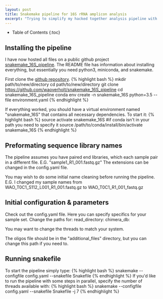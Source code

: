 ```yaml
---
layout: post
title: Snakemake pipeline for 16S rRNA amplicon analysis
excerpt: "Trying to simplify my hacked together analysis pipeline with something a little more robust. Plus I've been wanting to play with snakemake for a long time now."
---
```

* Table of Contents
{:toc}

## Installing the pipeline
I have now hosted all files on a public github project [snakemake_16S_pipeline](https://github.com/waoverholt/snakemake_16S_pipeline).
The README file has information about installing everything, but essentially you need python3, miniconda, and snakemake.

First clone the [github repository](https://github.com/waoverholt/snakemake_16S_pipeline).
{% highlight bash %}
mkdir path/to/new/directory
cd path/to/new/directory
git clone https://github.com/waoverholt/snakemake_16S_pipeline
cd snakemake_16S_pipeline
conda env create -n snakemake_16S python=3.5 --file environment.yaml
{% endhighlight %}

If everything worked, you should have a virtual environment named "snakemake_16S" that contains all necessary dependencies.
To start it:
{% highlight bash %}
source activate snakemake_16S
#if conda isn't in your path you need to specify it
source /path/to/conda/install/bin/activate snakemake_16S
{% endhighlight %}

## Preformating sequence library names
The pipeline assumes you have paired end libraries, which each sample pair in a different file.
E.G. "sample1_R1_001.fastq.gz"
The extensions can be changed in the config.yaml file.

You may wish to do some initial name cleaning before running the pipeline.
E.G. I changed my sample names from WAO_T0C1_S112_L001_R1_001.fastq.gz to WAO_T0C1_R1_001_fastq.gz

## Initial configuration & parameters
Check out the config.yaml file. Here you can specify specifics for your sample set.
Change the paths for:
read_directory:
chimera_db:

You may want to change the threads to match your system.

The oligos file should be in the "additional_files" directory, but you can change this path if you need to.

## Running snakefile
To start the pipeline simply type:
{% highlight bash %}
snakemake --configfile config.yaml --snakefile Snakefile
{% endhighlight %}
If you'd like to run the pipeline with some steps in parallel, specify the number of threads available with:
{% highlight bash %}
snakemake --configfile config.yaml --snakefile Snakefile -j 7
{% endhighlight %}
